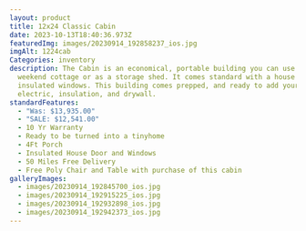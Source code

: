 ```yaml
---
layout: product
title: 12x24 Classic Cabin
date: 2023-10-13T18:40:36.973Z
featuredImg: images/20230914_192858237_ios.jpg
imgAlt: 1224cab
Categories: inventory
description: The Cabin is an economical, portable building you can use as a
  weekend cottage or as a storage shed. It comes standard with a house door and
  insulated windows. This building comes prepped, and ready to add your own
  electric, insulation, and drywall.
standardFeatures:
  - "Was: $13,935.00"
  - "SALE: $12,541.00"
  - 10 Yr Warranty
  - Ready to be turned into a tinyhome
  - 4Ft Porch
  - Insulated House Door and Windows
  - 50 Miles Free Delivery
  - Free Poly Chair and Table with purchase of this cabin
galleryImages:
  - images/20230914_192845700_ios.jpg
  - images/20230914_192915225_ios.jpg
  - images/20230914_192932898_ios.jpg
  - images/20230914_192942373_ios.jpg
---
```

